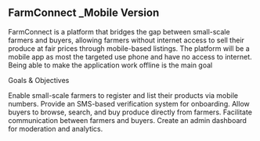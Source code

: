## FarmConnect _Mobile Version
FarmConnect is a platform that bridges the gap between small-scale farmers and buyers, allowing farmers without internet access to sell their produce at fair prices through mobile-based listings. The platform will be a mobile app as most the targeted use phone and have no access to internet. Being able to make the application work offline is the main goal

   Goals & Objectives

Enable small-scale farmers to register and list their products via mobile numbers.
Provide an SMS-based verification system for onboarding.
Allow buyers to browse, search, and buy produce directly from farmers.
Facilitate communication between farmers and buyers.
Create an admin dashboard for moderation and analytics.
